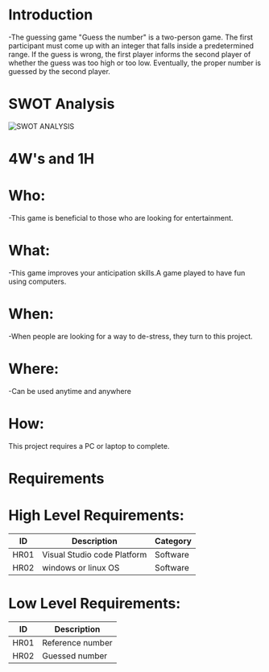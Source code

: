 # Introduction
-The guessing game "Guess the number" is a two-person game. The first participant must come up with an integer that falls inside a predetermined range. If the guess is wrong, the first player informs the second player of whether the guess was too high or too low. Eventually, the proper number is guessed by the second player.

# SWOT Analysis 
![SWOT ANALYSIS](https://user-images.githubusercontent.com/98818208/153241511-ec694c1c-d4bc-434e-8afc-a7a38ef8d5ca.jpg)


# 4W's and 1H
# Who:
-This game is beneficial to those who are looking for entertainment.

# What:
-This game improves your anticipation skills.A game played to have fun using computers.

# When:
-When people are looking for a way to de-stress, they turn to this project.

# Where:
-Can be used anytime and anywhere

# How:
This project requires a PC or laptop to complete.

# Requirements
# High Level Requirements:
| ID | Description | Category |
 |----| ------------------ | ------------------ |
 | HR01 | Visual Studio code Platform| Software |
 | HR02 | windows or linux OS | Software |

# Low Level Requirements:
 | ID | Description | 
 | -- | ---------------- | 
 | HR01 | Reference number | 
 | HR02 | Guessed number | 
 
